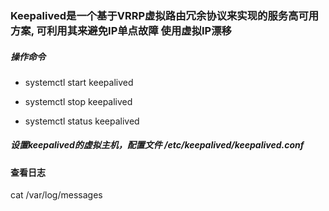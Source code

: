 ### Keepalived是一个基于VRRP虚拟路由冗余协议来实现的服务高可用方案, 可利用其来避免IP单点故障 使用虚拟IP漂移


##### 操作命令

- systemctl start keepalived

- systemctl stop keepalived

- systemctl status keepalived

##### 设置keepalived的虚拟主机，配置文件 /etc/keepalived/keepalived.conf

#### 查看日志

cat /var/log/messages